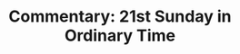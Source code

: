 ---
title: "Commentary: 21st Sunday in Ordinary Time"
layout: reader
description: "Theme: Support your Bishop"
feature_image: posts/commentary-ordinary-time.jpg
category: commentary
published: true
---